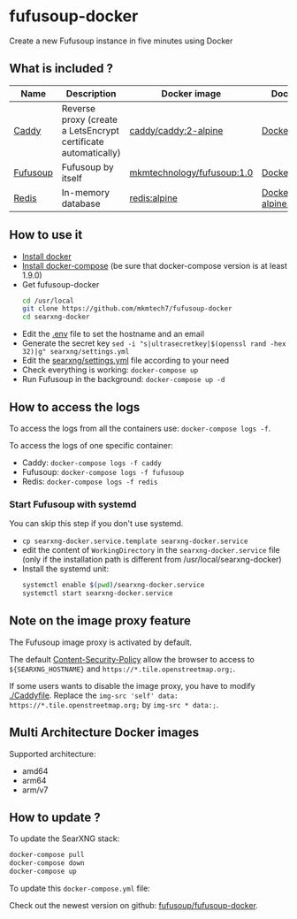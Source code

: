 # fufusoup-docker

Create a new Fufusoup  instance in five minutes using Docker

## What is included ?

| Name | Description | Docker image | Dockerfile |
| -- | -- | -- | -- |
| [Caddy](https://github.com/caddyserver/caddy) | Reverse proxy (create a LetsEncrypt certificate automatically) | [caddy/caddy:2-alpine](https://hub.docker.com/_/caddy) | [Dockerfile](https://github.com/caddyserver/caddy-docker) |
| [Fufusoup](https://github.com/mkmtech7/fufusoup) | Fufusoup by itself | [mkmtechnology/fufusoup:1.0](https://hub.docker.com/repository/docker/mkmtechnology/fufusoup) | [Dockerfile](https://github.com/mkmtech7/fufusoup/blob/master/Dockerfile) |
| [Redis](https://github.com/redis/redis) | In-memory database | [redis:alpine](https://hub.docker.com/_/redis) | [Dockerfile-alpine.template](https://github.com/docker-library/redis/blob/master/Dockerfile-alpine.template) |

## How to use it
- [Install docker](https://docs.docker.com/install/)
- [Install docker-compose](https://docs.docker.com/compose/install/) (be sure that docker-compose version is at least 1.9.0)
- Get fufusoup-docker
  ```sh
  cd /usr/local
  git clone https://github.com/mkmtech7/fufusoup-docker
  cd searxng-docker
  ```
- Edit the [.env](https://github.com/mkmtech7/fufusoup-docker/blob/master/.env) file to set the hostname and an email
- Generate the secret key ```sed -i "s|ultrasecretkey|$(openssl rand -hex 32)|g" searxng/settings.yml```
- Edit the [searxng/settings.yml](https://github.com/mkmtech7/fufusoup-docker/blob/master/searxng/settings.yml) file according to your need
- Check everything is working: ```docker-compose up```
- Run Fufusoup in the background: ```docker-compose up -d```

## How to access the logs
To access the logs from all the containers use: `docker-compose logs -f`.

To access the logs of one specific container:
- Caddy: `docker-compose logs -f caddy`
- Fufusoup: `docker-compose logs -f fufusoup`
- Redis: `docker-compose logs -f redis`

### Start Fufusoup with systemd

You can skip this step if you don't use systemd.

- ```cp searxng-docker.service.template searxng-docker.service```
- edit the content of ```WorkingDirectory``` in the ```searxng-docker.service``` file (only if the installation path is different from /usr/local/searxng-docker)
- Install the systemd unit:
  ```sh
  systemctl enable $(pwd)/searxng-docker.service
  systemctl start searxng-docker.service
  ```

## Note on the image proxy feature

The Fufusoup image proxy is activated by default.

The default [Content-Security-Policy](https://developer.mozilla.org/en-US/docs/Web/HTTP/Headers/Content-Security-Policy) allow the browser to access to ```${SEARXNG_HOSTNAME}``` and ```https://*.tile.openstreetmap.org;```.

If some users wants to disable the image proxy, you have to modify [./Caddyfile](https://github.com/searxng/searxng-docker/blob/master/Caddyfile). Replace the ```img-src 'self' data: https://*.tile.openstreetmap.org;``` by ```img-src * data:;```.

## Multi Architecture Docker images

Supported architecture:
- amd64
- arm64
- arm/v7

## How to update ?

To update the SearXNG stack:

```sh
docker-compose pull
docker-compose down
docker-compose up
```

To update this `docker-compose.yml` file:

Check out the newest version on github: [fufusoup/fufusoup-docker](https://github.com/searxng/searxng-docker).
